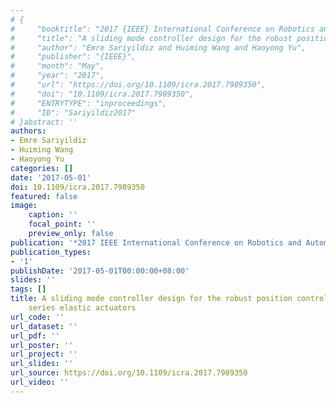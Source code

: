 ```yaml
---
# {
#     "booktitle": "2017 {IEEE} International Conference on Robotics and Automation ({ICRA})",
#     "title": "A sliding mode controller design for the robust position control problem of series elastic actuators",
#     "author": "Emre Sariyildiz and Huiming Wang and Haoyong Yu",
#     "publisher": "{IEEE}",
#     "month": "May",
#     "year": "2017",
#     "url": "https://doi.org/10.1109/icra.2017.7989350",
#     "doi": "10.1109/icra.2017.7989350",
#     "ENTRYTYPE": "inproceedings",
#     "ID": "Sariyildiz2017"
# }abstract: ''
authors:
- Emre Sariyildiz
- Huiming Wang
- Haoyong Yu
categories: []
date: '2017-05-01'
doi: 10.1109/icra.2017.7989350
featured: false
image:
    caption: ''
    focal_point: ''
    preview_only: false
publication: '*2017 IEEE International Conference on Robotics and Automation (ICRA),May*'
publication_types:
- '1'
publishDate: '2017-05-01T00:00:00+08:00'
slides: ''
tags: []
title: A sliding mode controller design for the robust position control problem of
    series elastic actuators
url_code: ''
url_dataset: ''
url_pdf: ''
url_poster: ''
url_project: ''
url_slides: ''
url_source: https://doi.org/10.1109/icra.2017.7989350
url_video: ''
---
```

